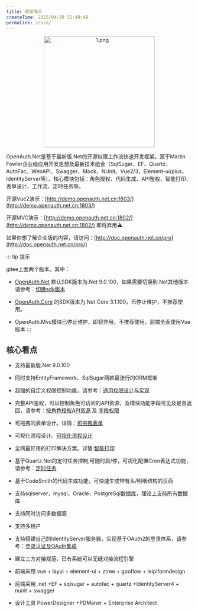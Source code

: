 ```yaml
---
title: 框架简介
createTime: 2025/04/20 21:49:49
permalink: /core/
---
```

<div style="text-align: center;">
  <img src="/logocore.png" alt="1.png" style="width: 300px; height: auto; display: inline-block;" />
</div>

OpenAuth.Net是基于最新版.Net的开源权限工作流快速开发框架。源于Martin Fowler企业级应用开发思想及最新技术组合（SqlSugar、EF、Quartz、AutoFac、WebAPI、Swagger、Mock、NUnit、Vue2/3、Element-ui/plus、IdentityServer等）。核心模块包括：角色授权、代码生成、API鉴权、智能打印、表单设计、工作流、定时任务等。

开源Vue2演示：[http://demo.openauth.net.cn:1803/](http://demo.openauth.net.cn:1803/)

开源MVC演示：[http://demo.openauth.net.cn:1802/](http://demo.openauth.net.cn:1802/) 即将弃用⚠️

如果你想了解企业版的内容，请访问：[http://doc.openauth.net.cn/pro](http://doc.openauth.net.cn/pro/)

::: tip 提示

gitee上面两个版本。其中：

* [OpenAuth.Net](https://gitee.com/dotnetchina/OpenAuth.Net) 默认SDK版本为.Net 9.0.100，如果需要切换到.Net其他版本请参考：[切换sdk版本](http://doc.openauth.net.cn/core/changesdk)

* [OpenAuth.Core](https://gitee.com/yubaolee/OpenAuth.Core) 的SDK版本为.Net Core 3.1.100，已停止维护，不推荐使用。

* OpenAuth.Mvc模块已停止维护，即将弃用，不推荐使用。前端全面使用Vue版本
:::

## 核心看点

* 支持最新版.Net 9.0.100
  
* 同时支持EntityFramework、SqlSugar两款最流行的ORM框架

* 超强的自定义权限控制功能，请参考：[通用权限设计与实现](https://www.cnblogs.com/yubaolee/p/DataPrivilege.html)

* 完整API鉴权，可以控制角色可访问的API资源，及模块功能字段可见及是否返回，请参考：[按角色授权API资源](http://doc.openauth.net.cn/core/apiauth.html#%E6%8C%89%E8%A7%92%E8%89%B2%E6%8E%88%E6%9D%83api%E8%B5%84%E6%BA%90) 及 [字段权限](/core/datapropertyrule/)

* 可拖拽的表单设计。详情：[可拖拽表单](/pro/dragform/)

* 可视化流程设计。[可视化流程设计](/pro/startflow/)  
  
* 全网最好用的打印解决方案。详情:[智能打印](/pro/printerplan/)

* 基于Quartz.Net的定时任务控制,可随时启/停，可视化配置Cron表达式功能，请参考：[定时任务](/core/job/)

* 基于CodeSmith的代码生成功能，可快速生成带有头/明细结构的页面

* 支持sqlserver、mysql、Oracle、PostgreSql数据库，理论上支持所有数据库

* 支持同时访问多数据源

* 支持多租户

* 支持搭建自己的IdentityServer服务器，实现基于OAuth2的登录体系，请参考：[登录认证及OAuth集成](/core/identity/)

* 建立三方对接规范，已有系统可以无缝对接流程引擎

* 前端采用 vue + layui + element-ui + ztree + gooflow + leipiformdesign

* 后端采用 .net +EF + sqlsugar + autofac + quartz +IdentityServer4 + nunit + swagger

* 设计工具 PowerDesigner +PDManer + Enterprise Architect